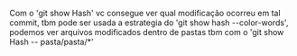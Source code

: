 Com o 'git show Hash' vc consegue ver qual modificação ocorreu em tal commit, tbm pode ser usada a estrategia do 'git show hash --color-words', podemos ver arquivos modificados dentro de pastas tbm com o 'git show Hash -- pasta/pasta/*'